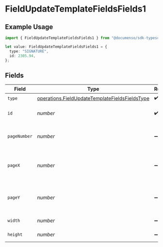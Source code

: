 # FieldUpdateTemplateFieldsFields1

## Example Usage

```typescript
import { FieldUpdateTemplateFieldsFields1 } from "@documenso/sdk-typescript/models/operations";

let value: FieldUpdateTemplateFieldsFields1 = {
  type: "SIGNATURE",
  id: 2305.94,
};
```

## Fields

| Field                                                                                                            | Type                                                                                                             | Required                                                                                                         | Description                                                                                                      |
| ---------------------------------------------------------------------------------------------------------------- | ---------------------------------------------------------------------------------------------------------------- | ---------------------------------------------------------------------------------------------------------------- | ---------------------------------------------------------------------------------------------------------------- |
| `type`                                                                                                           | [operations.FieldUpdateTemplateFieldsFieldsType](../../models/operations/fieldupdatetemplatefieldsfieldstype.md) | :heavy_check_mark:                                                                                               | N/A                                                                                                              |
| `id`                                                                                                             | *number*                                                                                                         | :heavy_check_mark:                                                                                               | The ID of the field to update.                                                                                   |
| `pageNumber`                                                                                                     | *number*                                                                                                         | :heavy_minus_sign:                                                                                               | The page number the field will be on.                                                                            |
| `pageX`                                                                                                          | *number*                                                                                                         | :heavy_minus_sign:                                                                                               | The X coordinate of where the field will be placed.                                                              |
| `pageY`                                                                                                          | *number*                                                                                                         | :heavy_minus_sign:                                                                                               | The Y coordinate of where the field will be placed.                                                              |
| `width`                                                                                                          | *number*                                                                                                         | :heavy_minus_sign:                                                                                               | The width of the field.                                                                                          |
| `height`                                                                                                         | *number*                                                                                                         | :heavy_minus_sign:                                                                                               | The height of the field.                                                                                         |
